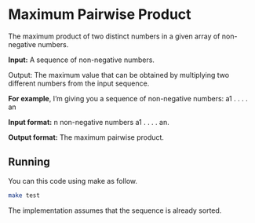 # Maximum Pairwise Product

The maximum product of two distinct numbers in a given array of non-negative numbers.

**Input:** A sequence of non-negative numbers.

Output: The maximum value that can be obtained by multiplying two different numbers from the input sequence.

**For example**, I’m giving you a sequence of non-negative numbers: a1 . . . . an

**Input format:**  n non-negative numbers a1 . . . . an.

**Output format:** The maximum pairwise product.

## Running

You can this code using make as follow.

```bash
make test
```

The implementation assumes that the sequence is already sorted.
